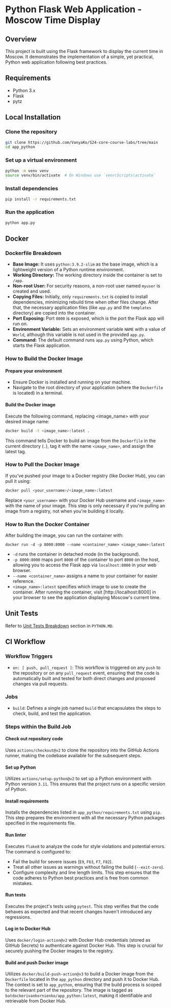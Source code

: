 # Python Flask Web Application - Moscow Time Display

## Overview

This project is built using the Flask framework to display the current time in Moscow. It demonstrates the
implementation of a simple, yet practical, Python web application following best practices.

## Requirements

- Python 3.x
- Flask
- pytz

## Local Installation

### Clone the repository

```bash
git clone https://github.com/VanyaKo/S24-core-course-labs/tree/main
cd app_python
```

### Set up a virtual environment

```bash
python -m venv venv
source venv/bin/activate  # On Windows use `venv\Scripts\activate`
```

### Install dependencies

```bash
pip install -r requirements.txt
```

### Run the application

```bash
python app.py
```

## Docker

### Dockerfile Breakdown

- **Base Image:** It uses `python:3.9.2-slim` as the base image, which is a lightweight version of a Python runtime
  environment.
- **Working Directory:** The working directory inside the container is set to `/app`.
- **Non-root User:** For security reasons, a non-root user named `myuser` is created and used.
- **Copying Files:** Initially, only `requirements.txt` is copied to install dependencies, minimizing rebuild time when
  other files change. After that, the necessary application files (like `app.py` and the `templates` directory) are
  copied
  into the container.
- **Port Exposing:** Port `8000` is exposed, which is the port the Flask app will run on.
- **Environment Variable:** Sets an environment variable `NAME` with a value of `World`, although this variable is not
  used in the provided `app.py`.
- **Command:** The default command runs `app.py` using Python, which starts the Flask application.

### How to Build the Docker Image

#### Prepare your environment

- Ensure Docker is installed and running on your machine.
- Navigate to the root directory of your application (where the `Dockerfile` is located) in a terminal.

#### Build the Docker image

Execute the following command, replacing <image_name> with your desired image name:

```bash
docker build -t <image_name>:latest .
```

This command tells Docker to build an image from the `Dockerfile` in the current directory (`.`), tag it with the name
`<image_name>`, and assign the latest tag.

### How to Pull the Docker Image

If you've pushed your image to a Docker registry (like Docker Hub), you can pull it using:

```bash
docker pull <your_username>/<image_name>:latest
```

Replace `<your_username>` with your Docker Hub username and `<image_name>` with the name of your image. This step is
only necessary if you're pulling an image from a registry, not when you're building it locally.

### How to Run the Docker Container

After building the image, you can run the container with:

```bash=
docker run -d -p 8000:8000 --name <container_name> <image_name>:latest
```

- `-d` runs the container in detached mode (in the background).
- `-p 8000:8000` maps port `8000` of the container to port `8000` on the host, allowing you to access the Flask app via
  `localhost:8000` in your web browser.
- `--name <container_name>` assigns a name to your container for easier reference.
- `<image_name>:latest` specifies which image to use to create the container.
  After running the container, visit [http://localhost:8000] in your browser to see the application displaying Moscow's
  current time.

## Unit Tests

Refer to [Unit Tests Breakdown](PYTHON.md#unit-tests-breakdown) section in `PYTHON.MD`.

## CI Workflow

### Workflow Triggers

- `on: [ push, pull_request ]`: This workflow is triggered on any `push` to the repository or on any `pull_request`
  event,
  ensuring that the code is automatically built and tested for both direct changes and proposed changes via pull
  requests.

### Jobs

- `build`: Defines a single job named `build` that encapsulates the steps to check, build, and test the application.

### Steps within the Build Job

#### Check out repository code

Uses `actions/checkout@v2` to clone the repository into the GitHub Actions runner, making the
codebase available for the subsequent steps.

#### Set up Python

Utilizes `actions/setup-python@v2` to set up a Python environment with Python version `3.11`. This ensures
that the project runs on a specific version of Python.

#### Install requirements

Installs the dependencies listed in `app_python/requirements.txt` using `pip`. This step prepares the
environment with all the necessary Python packages specified in the requirements file.

#### Run linter

Executes `flake8` to analyze the code for style violations and potential errors. The command is configured
to:

- Fail the build for severe issues (`E9`, `F63`, `F7`, `F82`).
- Treat all other issues as warnings without failing the build (`--exit-zero`).
- Configure complexity and line length limits.
  This step ensures that the code adheres to Python best practices and is free from common mistakes.

#### Run tests

Executes the project's tests using `pytest`. This step verifies that the code behaves as expected and that
recent changes haven't introduced any regressions.

#### Log in to Docker Hub

Uses `docker/login-action@v2` with Docker Hub credentials (stored as GitHub Secrets) to
authenticate against Docker Hub. This step is crucial for securely pushing the Docker images to the registry.

#### Build and push Docker image

Utilizes `docker/build-push-action@v3` to build a Docker image from the `Dockerfile` located
in the `app_python` directory and push it to Docker Hub. The context is set to `app_python`, ensuring that the build
process
is scoped to the relevant part of the repository. The image is tagged as `batdockerivankornienko/app_python:latest`,
making it identifiable and retrievable from Docker Hub.
